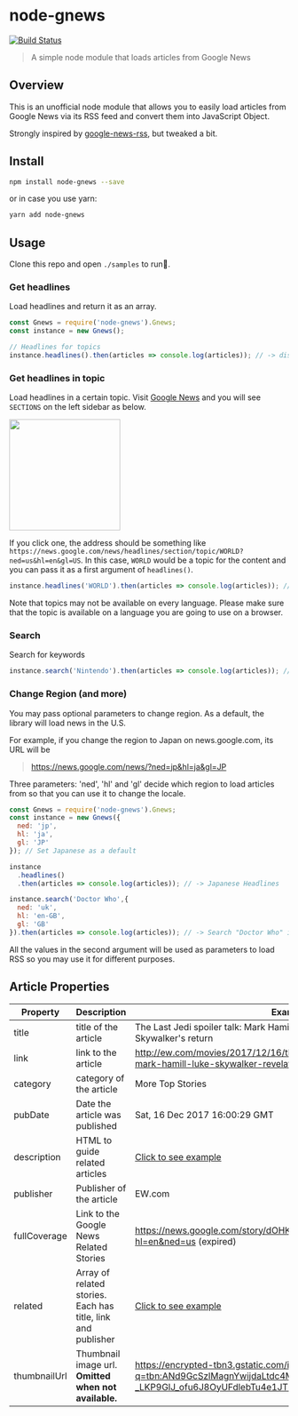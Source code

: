 # node-gnews

[![Build Status](https://travis-ci.org/shumbo/node-gnews.svg?branch=master)](https://travis-ci.org/shumbo/node-gnews)

> A simple node module that loads articles from Google News

## Overview

This is an unofficial node module that allows you to easily load articles from Google News via its RSS feed and convert them into JavaScript Object.

Strongly inspired by [google-news-rss](https://github.com/brh55/google-news-rss), but tweaked a bit.

## Install

```sh
npm install node-gnews --save
```

or in case you use yarn:

```sh
yarn add node-gnews
```

## Usage

Clone this repo and open `./samples` to run.

### Get headlines

Load headlines and return it as an array.

```typescript
const Gnews = require('node-gnews').Gnews;
const instance = new Gnews();

// Headlines for topics
instance.headlines().then(articles => console.log(articles)); // -> display headlines in U.S.
```

### Get headlines in topic

Load headlines in a certain topic. Visit [Google News](https://news.google.com) and you will see `SECTIONS` on the left sidebar as below.

<img src="https://i.imgur.com/GtLVy4Z.png" width=200>

If you click one, the address should be something like `https://news.google.com/news/headlines/section/topic/WORLD?ned=us&hl=en&gl=US`. In this case, `WORLD` would be a topic for the content and you can pass it as a first argument of `headlines()`.

```javascript
instance.headlines('WORLD').then(articles => console.log(articles)); // -> display headlines of 'World' topic.
```

Note that topics may not be available on every language. Please make sure that the topic is available on a language you are going to use on a browser.

### Search

Search for keywords

```javascript
instance.search('Nintendo').then(articles => console.log(articles)); // -> Search result
```

### Change Region (and more)

You may pass optional parameters to change region. As a default, the library will load news in the U.S.

For example, if you change the region to Japan on news.google.com, its URL will be

> https://news.google.com/news/?ned=jp&hl=ja&gl=JP

Three parameters: 'ned', 'hl' and 'gl' decide which region to load articles from so that you can use it to change the locale.

```javascript
const Gnews = require('node-gnews').Gnews;
const instance = new Gnews({
  ned: 'jp',
  hl: 'ja',
  gl: 'JP'
}); // Set Japanese as a default

instance
  .headlines()
  .then(articles => console.log(articles)); // -> Japanese Headlines

instance.search('Doctor Who',{
  ned: 'uk',
  hl: 'en-GB',
  gl: 'GB'
}).then(articles => console.log(articles)); // -> Search "Doctor Who" in U.K.
```

All the values in the second argument will be used as parameters to load RSS so you may use it for different purposes.

## Article Properties

|Property|Description|Example|
|---|---|---|
|title|title of the article|The Last Jedi spoiler talk: Mark Hamill discusses the secrets of Luke Skywalker's return|
|link|link to the article|http://ew.com/movies/2017/12/16/the-last-jedi-spoilers-rian-johnson-mark-hamill-luke-skywalker-revelations/|
|category|category of the article|More Top Stories|
|pubDate|Date the article was published|Sat, 16 Dec 2017 16:00:29 GMT|
|description|HTML to guide related articles|[Click to see example](https://gist.github.com/shumbo/4fdc8d41866ccfbb084f444c3e44e11e)|
|publisher|Publisher of the article|EW.com|
|fullCoverage|Link to the Google News Related Stories|https://news.google.com/story/dOHKnaQodeaDspMmZOqoGu4YGQ47M?hl=en&ned=us (expired)|
|related|Array of related stories. Each has title, link and publisher|[Click to see example](https://gist.github.com/shumbo/c8b6f6c7db0ab50995bfc24c1c4146a4)|
|thumbnailUrl|Thumbnail image url. **Omitted when not available.**|https://encrypted-tbn3.gstatic.com/images?q=tbn:ANd9GcSzlMagnYwijdaLtdc4MWJopShsC9vRGDh-_LKP9GlJ_ofu6J8OyUFdlebTu4e1JT6mb0_YY7Lw59M|
